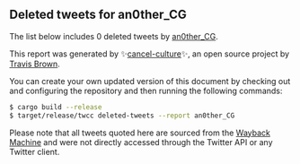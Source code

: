 ## Deleted tweets for an0ther_CG

The list below includes 0 deleted tweets by
[an0ther_CG](https://twitter.com/an0ther_CG).



This report was generated by ✨[cancel-culture](https://github.com/travisbrown/cancel-culture)✨,
an open source project by [Travis Brown](https://twitter.com/travisbrown).

You can create your own updated version of this document by checking out and configuring the
repository and then running the following commands:

```bash
$ cargo build --release
$ target/release/twcc deleted-tweets --report an0ther_CG
```

Please note that all tweets quoted here are sourced from the
[Wayback Machine](https://web.archive.org) and were not directly accessed through the Twitter API or
any Twitter client.


